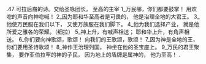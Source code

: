 .47 
可拉后裔的诗。交给圣咏团长。 
至高的主宰 
1_万民哪，你们都要鼓掌！ 
用欢唿的声音向神唿喊！ 
2_因为耶和华至高者是可畏的， 
他是治理全地的大君王。 
3_他使万民服在我们以下， 
又使万族服在我们脚下。 
4_他为我们选择产业， 
就是他所爱之雅各的荣耀。（细拉） 
5_神上升，有喊声相送； 
耶和华上升，有角声相送。 
6_你们要向神歌颂，歌颂！ 
向我们的王歌颂，歌颂！ 
7_因为神是全地的王， 
你们要用圣诗歌颂！ 
8_神作王治理列国， 
神坐在他的圣宝座上。 
9_万民的君王聚集， 
要作亚伯拉罕的神的子民， 
因为地上的盾牌是属神的， 
他为至高！ 
.